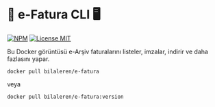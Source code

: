 # 🧾 e-Fatura CLI 🖥️

[![NPM](https://img.shields.io/npm/v/e-fatura-cli.svg)](https://www.npmjs.com/package/e-fatura-cli)
[![License MIT](https://img.shields.io/badge/licence-MIT-blue.svg)](https://github.com/bilaleren/e-fatura/blob/master/LICENCE)

Bu Docker görüntüsü e-Arşiv faturalarını listeler, imzalar, indirir ve daha fazlasını yapar.

```shell
docker pull bilaleren/e-fatura
```

veya

```shell
docker pull bilaleren/e-fatura:version
```
